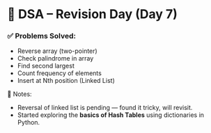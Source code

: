 # 📂 DSA – Revision Day (Day 7)

### ✅ Problems Solved:
- Reverse array (two-pointer)
- Check palindrome in array
- Find second largest
- Count frequency of elements
- Insert at Nth position (Linked List)

📌 Notes:
- Reversal of linked list is pending — found it tricky, will revisit.
- Started exploring the **basics of Hash Tables** using dictionaries in Python.
